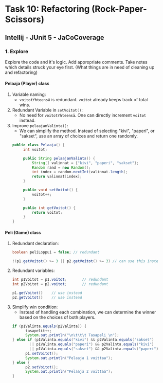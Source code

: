 # Task 10: Refactoring (Rock-Paper-Scissors)
## Intellij - JUnit 5 - JaCoCoverage

### 1. Explore
Explore the code and it's logic. Add appropriate comments.
Take notes which details struck your eye first.
(What things are in need of cleaning up and refactoring)

#### Pelaaja (Player) class
1. Variable naming:
    - `voitotYhteensä` is redundant. `voitot` already keeps track of total wins.
2. Redundant Variable in `setVoitot()`:
    - No need for `voitotYhteensä`. One can directly increment `voitot` instead.
3. Improve `pelaajanValinta()`:
   - We can simplify the method. Instead of selecting "kivi", "paperi", or "sakset", use an array of choices and return one randomly.
   ```java
   public class Pelaaja() {
        int voitot;
   
        public String pelaajanValinta() {
            String[] valinnat = {"kivi", "paperi", "sakset"};
            Random rand = new Random();
            int index = random.nextInt(valinnat.length);
            return valinnat[index];
        }
   
        public void setVoitot() {
            voitot++;
        }
   
        public int getVoitot() {
            return voitot;
        }    
   }
   ```
#### Peli (Game) class
   1. Redundant declaration:
      ```java
      boolean peliLoppui = false; // redundant
      
      !(p1.getVoitot() >= 3 || p2.getVoitot() >= 3) // can use this instead
      ```
   2. Redundant variables:
      ```java
      int p1Voitot = p1.voitot;       // redundant
      int p2Voitot = p2.voitot;       // redundant
      
      p1.getVoitot()    // use instead
      p2.getVoitot()    // use instead
      ```
   3. Simplify win condition:
      - Instead of handling each combination, we can determine the winner based on the choices of both players.
      ```java
      if (p1Valinta.equals(p2Valinta)) {
            tasapelit++;
            System.out.println("\n\t\t\t Tasapeli \n");
      } else if (p1Valinta.equals("kivi") && p2Valinta.equals("sakset")
              || p1Valinta.equals("paperi") && p2Valinta.equals("kivi")
              || p1Valinta.equals("sakset") && p2Valinta.equals("paperi")) {
            p1.setVoitot();
            System.out.println("Pelaaja 1 voittaa");
      } else {
            p2.setVoitot();
            System.out.println("Pelaaja 2 voittaa");
      }
      ```